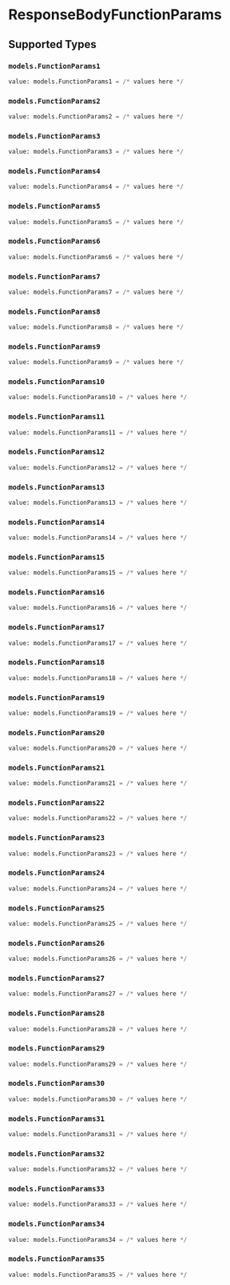 # ResponseBodyFunctionParams


## Supported Types

### `models.FunctionParams1`

```python
value: models.FunctionParams1 = /* values here */
```

### `models.FunctionParams2`

```python
value: models.FunctionParams2 = /* values here */
```

### `models.FunctionParams3`

```python
value: models.FunctionParams3 = /* values here */
```

### `models.FunctionParams4`

```python
value: models.FunctionParams4 = /* values here */
```

### `models.FunctionParams5`

```python
value: models.FunctionParams5 = /* values here */
```

### `models.FunctionParams6`

```python
value: models.FunctionParams6 = /* values here */
```

### `models.FunctionParams7`

```python
value: models.FunctionParams7 = /* values here */
```

### `models.FunctionParams8`

```python
value: models.FunctionParams8 = /* values here */
```

### `models.FunctionParams9`

```python
value: models.FunctionParams9 = /* values here */
```

### `models.FunctionParams10`

```python
value: models.FunctionParams10 = /* values here */
```

### `models.FunctionParams11`

```python
value: models.FunctionParams11 = /* values here */
```

### `models.FunctionParams12`

```python
value: models.FunctionParams12 = /* values here */
```

### `models.FunctionParams13`

```python
value: models.FunctionParams13 = /* values here */
```

### `models.FunctionParams14`

```python
value: models.FunctionParams14 = /* values here */
```

### `models.FunctionParams15`

```python
value: models.FunctionParams15 = /* values here */
```

### `models.FunctionParams16`

```python
value: models.FunctionParams16 = /* values here */
```

### `models.FunctionParams17`

```python
value: models.FunctionParams17 = /* values here */
```

### `models.FunctionParams18`

```python
value: models.FunctionParams18 = /* values here */
```

### `models.FunctionParams19`

```python
value: models.FunctionParams19 = /* values here */
```

### `models.FunctionParams20`

```python
value: models.FunctionParams20 = /* values here */
```

### `models.FunctionParams21`

```python
value: models.FunctionParams21 = /* values here */
```

### `models.FunctionParams22`

```python
value: models.FunctionParams22 = /* values here */
```

### `models.FunctionParams23`

```python
value: models.FunctionParams23 = /* values here */
```

### `models.FunctionParams24`

```python
value: models.FunctionParams24 = /* values here */
```

### `models.FunctionParams25`

```python
value: models.FunctionParams25 = /* values here */
```

### `models.FunctionParams26`

```python
value: models.FunctionParams26 = /* values here */
```

### `models.FunctionParams27`

```python
value: models.FunctionParams27 = /* values here */
```

### `models.FunctionParams28`

```python
value: models.FunctionParams28 = /* values here */
```

### `models.FunctionParams29`

```python
value: models.FunctionParams29 = /* values here */
```

### `models.FunctionParams30`

```python
value: models.FunctionParams30 = /* values here */
```

### `models.FunctionParams31`

```python
value: models.FunctionParams31 = /* values here */
```

### `models.FunctionParams32`

```python
value: models.FunctionParams32 = /* values here */
```

### `models.FunctionParams33`

```python
value: models.FunctionParams33 = /* values here */
```

### `models.FunctionParams34`

```python
value: models.FunctionParams34 = /* values here */
```

### `models.FunctionParams35`

```python
value: models.FunctionParams35 = /* values here */
```

